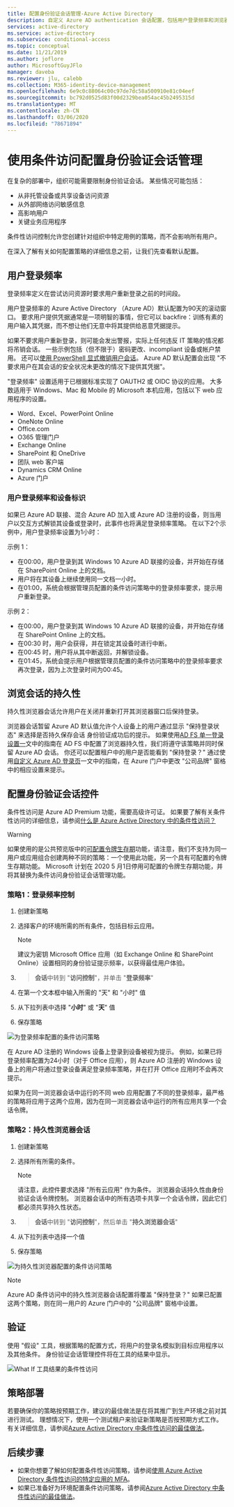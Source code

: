```yaml
---
title: 配置身份验证会话管理-Azure Active Directory
description: 自定义 Azure AD authentication 会话配置，包括用户登录频率和浏览器会话暂留。
services: active-directory
ms.service: active-directory
ms.subservice: conditional-access
ms.topic: conceptual
ms.date: 11/21/2019
ms.author: joflore
author: MicrosoftGuyJFlo
manager: daveba
ms.reviewer: jlu, calebb
ms.collection: M365-identity-device-management
ms.openlocfilehash: 6e9c0c88064c00c97de7dc58a500910e81c04eef
ms.sourcegitcommit: bc792d0525d83f00d2329bea054ac45b2495315d
ms.translationtype: MT
ms.contentlocale: zh-CN
ms.lasthandoff: 03/06/2020
ms.locfileid: "78671894"
---
```

# <a name="configure-authentication-session-management-with-conditional-access"></a>使用条件访问配置身份验证会话管理

在复杂的部署中，组织可能需要限制身份验证会话。 某些情况可能包括：

* 从非托管设备或共享设备访问资源
* 从外部网络访问敏感信息
* 高影响用户
* 关键业务应用程序

条件性访问控制允许您创建针对组织中特定用例的策略，而不会影响所有用户。

在深入了解有关如何配置策略的详细信息之前，让我们先查看默认配置。

## <a name="user-sign-in-frequency"></a>用户登录频率

登录频率定义在尝试访问资源时要求用户重新登录之前的时间段。

用户登录频率的 Azure Active Directory （Azure AD）默认配置为90天的滚动窗口。 要求用户提供凭据通常是一项明智的事情，但它可以 backfire：训练有素的用户输入其凭据，而不想让他们无意中将其提供给恶意凭据提示。

如果不要求用户重新登录，则可能会发出警报，实际上任何违反 IT 策略的情况都将吊销会话。 一些示例包括（但不限于）密码更改、incompliant 设备或帐户禁用。 还可以[使用 PowerShell 显式撤销用户会话](/powershell/module/azuread/revoke-azureaduserallrefreshtoken?view=azureadps-2.0)。 Azure AD 默认配置会出现 "不要求用户在其会话的安全状况未更改的情况下提供其凭据"。

"登录频率" 设置适用于已根据标准实现了 OAUTH2 或 OIDC 协议的应用。 大多数适用于 Windows、Mac 和 Mobile 的 Microsoft 本机应用，包括以下 web 应用程序的设置。

- Word、Excel、PowerPoint Online
- OneNote Online
- Office.com
- O365 管理门户
- Exchange Online
- SharePoint 和 OneDrive
- 团队 web 客户端
- Dynamics CRM Online
- Azure 门户

### <a name="user-sign-in-frequency-and-device-identities"></a>用户登录频率和设备标识

如果已 Azure AD 联接、混合 Azure AD 加入或 Azure AD 注册的设备，则当用户以交互方式解锁其设备或登录时，此事件也将满足登录频率策略。 在以下2个示例中，用户登录频率设置为1小时：

示例 1：

- 在00:00，用户登录到其 Windows 10 Azure AD 联接的设备，并开始在存储在 SharePoint Online 上的文档。
- 用户将在其设备上继续使用同一文档一小时。
- 在01:00，系统会根据管理员配置的条件访问策略中的登录频率要求，提示用户重新登录。

示例 2：

- 在00:00，用户登录到其 Windows 10 Azure AD 联接的设备，并开始在存储在 SharePoint Online 上的文档。
- 在00:30 时，用户会获得，并在锁定其设备时进行中断。
- 在00:45 时，用户将从其中断返回，并解锁设备。
- 在01:45，系统会提示用户根据管理员配置的条件访问策略中的登录频率要求再次登录，因为上次登录时间为00:45。

## <a name="persistence-of-browsing-sessions"></a>浏览会话的持久性

持久性浏览器会话允许用户在关闭并重新打开其浏览器窗口后保持登录。

浏览器会话暂留 Azure AD 默认值允许个人设备上的用户通过显示 "保持登录状态" 来选择是否持久保存会话 身份验证成功后的提示。 如果使用[AD FS 单一登录设置一](/windows-server/identity/ad-fs/operations/ad-fs-single-sign-on-settings#enable-psso-for-office-365-users-to-access-sharepoint-online
)文中的指南在 AD FS 中配置了浏览器持久性，我们将遵守该策略并同时保留 Azure AD 会话。 你还可以配置租户中的用户是否能看到 "保持登录？" 通过使用[自定义 Azure AD 登录页](../fundamentals/customize-branding.md)一文中的指南，在 Azure 门户中更改 "公司品牌" 窗格中的相应设置来提示。

## <a name="configuring-authentication-session-controls"></a>配置身份验证会话控件

条件性访问是 Azure AD Premium 功能，需要高级许可证。 如果要了解有关条件性访问的详细信息，请参阅[什么是 Azure Active Directory 中的条件性访问？](overview.md#license-requirements)

> [!WARNING]
> 如果使用的是公共预览版中的[可配置令牌生存期](../develop/active-directory-configurable-token-lifetimes.md)功能，请注意，我们不支持为同一用户或应用组合创建两种不同的策略：一个使用此功能，另一个具有可配置的令牌生存期功能。 Microsoft 计划在 2020 5 月1日停用可配置的令牌生存期功能，并将其替换为条件访问身份验证会话管理功能。  

### <a name="policy-1-sign-in-frequency-control"></a>策略1：登录频率控制

1. 创建新策略
1. 选择客户的环境所需的所有条件，包括目标云应用。

   > [!NOTE]
   > 建议为密钥 Microsoft Office 应用（如 Exchange Online 和 SharePoint Online）设置相同的身份验证提示频率，以获得最佳用户体验。

1.  > **会话**中转到 "**访问控制**"，并单击 "**登录频率**"
1. 在第一个文本框中输入所需的 "天" 和 "小时" 值
1. 从下拉列表中选择 "**小时**" 或 "**天**" 值
1. 保存策略

![为登录频率配置的条件访问策略](media/howto-conditional-access-session-lifetime/conditional-access-policy-session-sign-in-frequency.png)

在 Azure AD 注册的 Windows 设备上登录到设备被视为提示。 例如，如果已将登录频率配置为24小时（对于 Office 应用），则 Azure AD 注册的 Windows 设备上的用户将通过登录设备满足登录频率策略，并在打开 Office 应用时不会再次提示。

如果为在同一浏览器会话中运行的不同 web 应用配置了不同的登录频率，最严格的策略将应用于这两个应用，因为在同一浏览器会话中运行的所有应用共享一个会话令牌。

### <a name="policy-2-persistent-browser-session"></a>策略2：持久性浏览器会话

1. 创建新策略
1. 选择所有所需的条件。

   > [!NOTE]
   > 请注意，此控件要求选择 "所有云应用" 作为条件。 浏览器会话持久性由身份验证会话令牌控制。 浏览器会话中的所有选项卡共享一个会话令牌，因此它们都必须共享持久性状态。

1.  > **会话**中转到 "**访问控制**"，然后单击 "**持久浏览器会话**"
1. 从下拉列表中选择一个值
1. 保存策略

![为持久性浏览器配置的条件访问策略](media/howto-conditional-access-session-lifetime/conditional-access-policy-session-persistent-browser.png)

> [!NOTE]
> Azure AD 条件访问中的持久性浏览器会话配置将覆盖 "保持登录？" 如果已配置这两个策略，则在同一用户的 Azure 门户中的 "公司品牌" 窗格中设置。

## <a name="validation"></a>验证

使用 "假设" 工具，根据策略的配置方式，将用户的登录名模拟到目标应用程序以及其他条件。 身份验证会话管理控件将在工具的结果中显示。

![What If 工具结果的条件性访问](media/howto-conditional-access-session-lifetime/conditional-access-what-if-tool-result.png)

## <a name="policy-deployment"></a>策略部署

若要确保你的策略按预期工作，建议的最佳做法是在将其推广到生产环境之前对其进行测试。 理想情况下，使用一个测试租户来验证新策略是否按预期方式工作。 有关详细信息，请参阅[Azure Active Directory 中条件性访问的最佳做法](best-practices.md)。

## <a name="next-steps"></a>后续步骤

* 如果你想要了解如何配置条件性访问策略，请参阅[使用 Azure Active Directory 条件性访问的特定应用的 MFA](app-based-mfa.md)。
* 如果已准备好为环境配置条件访问策略，请参阅[Azure Active Directory 中条件性访问的最佳做法](best-practices.md)。

